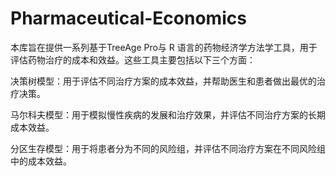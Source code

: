 # Pharmaceutical-Economics
 本库旨在提供一系列基于TreeAge Pro与 R 语言的药物经济学方法学工具，用于评估药物治疗的成本和效益。这些工具主要包括以下三个方面：

决策树模型：用于评估不同治疗方案的成本效益，并帮助医生和患者做出最优的治疗决策。

马尔科夫模型：用于模拟慢性疾病的发展和治疗效果，并评估不同治疗方案的长期成本效益。

分区生存模型：用于将患者分为不同的风险组，并评估不同治疗方案在不同风险组中的成本效益。

 
